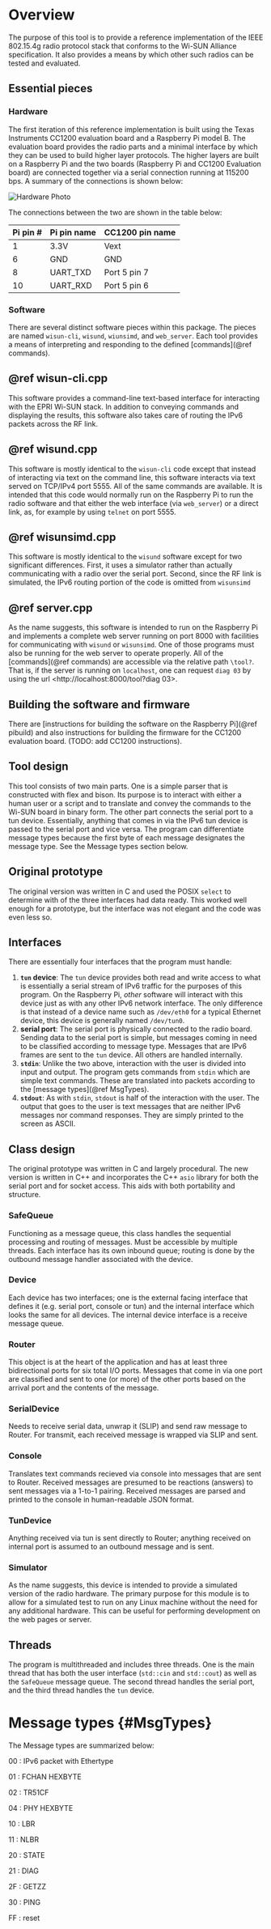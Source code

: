 Overview
========
The purpose of this tool is to provide a reference implementation of the IEEE 802.15.4g radio protocol stack that conforms to the Wi-SUN Alliance specification. It also provides a means by which other such radios can be tested and evaluated.

## Essential pieces
### Hardware
The first iteration of this reference implementation is built using the Texas Instruments CC1200 evaluation board and a Raspberry Pi model B.  The evaluation board provides the radio parts and a minimal interface by which they can be used to build higher layer protocols.  The higher layers are built on a Raspberry Pi and the two boards (Raspberry Pi and CC1200 Evaluation board) are connected together via a serial connection running at 115200 bps.  A summary of the connections is shown below:

![Hardware Photo](../hardware.jpg)

The connections between the two are shown in the table below:

Pi pin #|Pi pin name|CC1200 pin name
--------|-----------|---------------
1       | 3.3V      | Vext
6       | GND       | GND
8       | UART\_TXD  | Port 5 pin 7
10      | UART\_RXD  | Port 5 pin 6

### Software
There are several distinct software pieces within this package.  The pieces are named `wisun-cli`, `wisund`, `wiunsimd`, and `web_server`.  Each tool provides a means of interpreting and responding to the defined [commands](@ref commands).

## @ref wisun-cli.cpp
This software provides a command-line text-based interface for interacting with the EPRI Wi-SUN stack.  In addition to conveying commands and displaying the results, this software also takes care of routing the IPv6 packets across the RF link.

## @ref wisund.cpp
This software is mostly identical to the `wisun-cli` code except that instead of interacting via text on the command line, this software interacts via text served on TCP/IPv4 port 5555.  All of the same commands are available.  It is intended that this code would normally run on the Raspberry Pi to run the radio software and that either the web interface (via `web_server`) or a direct link, as, for example by using `telnet` on port 5555. 

## @ref wisunsimd.cpp
This software is mostly identical to the `wisund` software except for two significant differences.  First, it uses a simulator rather than actually communicating with a radio over the serial port.  Second, since the RF link is simulated, the IPv6 routing portion of the code is omitted from `wisunsimd`

## @ref server.cpp
As the name suggests, this software is intended to run on the Raspberry Pi and implements a complete web server running on port 8000 with facilities for communicating with `wisund` or `wisunsimd`.  One of those programs must also be running for the web server to operate properly.  All of the [commands](@ref commands) are accessible via the relative path `\tool?`.  That is, if the server is running on `localhost`, one can request `diag 03` by using the url <http://localhost:8000/tool?diag 03>.


## Building the software and firmware
There are [instructions for building the software on the Raspberry Pi](@ref pibuild) and also instructions for building the firmware for the CC1200 evaluation board. (TODO: add CC1200 instructions).

## Tool design
This tool consists of two main parts.  One is a simple parser that is constructed with flex and bison.  Its purpose is to interact with either a human user or a script and to translate and convey the commands to the Wi-SUN board in binary form.  The other part connects the serial port to a tun device.  Essentially, anything that comes in via the IPv6 tun device is passed to the serial port and vice versa.  The program can differentiate message types because the first byte of each message designates the message type.  See the Message types section below.

## Original prototype
The original version was written in C and used the POSIX `select` to determine with of the three interfaces had data ready.  This worked well enough for a prototype, but the interface was not elegant and the code was even less so.  

## Interfaces

There are essentially four interfaces that the program must handle:

  1. **`tun` device**: The `tun` device provides both read and write access to what is essentially a serial stream of IPv6 traffic for the purposes of this program.  On the Raspberry Pi, *other* software will interact with this device just as with any other IPv6 network interface.  The only difference is that instead of a device name such as `/dev/eth0` for a typical Ethernet device, this device is generally named `/dev/tun0`.  
  2. **serial port**: The serial port is physically connected to the radio board. Sending data to the serial port is simple, but messages coming in need to be classified according to message type.  Messages that are IPv6 frames are sent to the `tun` device.  All others are handled internally.
  3. **`stdin`**: Unlike the two above, interaction with the user is divided into input and output.  The program gets commands from `stdin` which are simple text commands.  These are translated into packets according to the [message types](@ref MsgTypes).
  4. **`stdout`**: As with `stdin`, `stdout` is half of the interaction with the user.  The output that goes to the user is text messages that are neither IPv6 messages nor command responses.  They are simply printed to the screen as ASCII.

## Class design
The original prototype was written in C and largely procedural.  The new version is written in C++ and incorporates the C++ `asio` library for both the serial port and for socket access.  This aids with both portability and structure.

### SafeQueue
Functioning as a message queue, this class handles the sequential processing and routing of messages.  Must be accessible by multiple threads.  Each interface has its own inbound queue; routing is done by the outbound message handler associated with the device.

### Device
Each device has two interfaces; one is the external facing interface that defines it (e.g. serial port, console or tun) and the internal interface which looks the same for all devices.  The internal device interface is a receive message queue.  

### Router
This object is at the heart of the application and has at least three bidirectional ports for six total I/O ports.  Messages that come in via one port are classified and sent to one (or more) of the other ports based on the arrival port and the contents of the message.

### SerialDevice
Needs to receive serial data, unwrap it (SLIP) and send raw message to Router. For transmit, each received message is wrapped via SLIP and sent.

### Console
Translates text commands recieved via console into messages that are sent to Router.  Received messages are presumed to be reactions (answers) to sent messages via a 1-to-1 pairing.  Received messages are parsed and printed to the console in human-readable JSON format.

### TunDevice
Anything received via tun is sent directly to Router; anything received on internal port is assumed to an outbound message and is sent.

### Simulator
As the name suggests, this device is intended to provide a simulated version of the radio hardware.  The primary purpose for this module is to allow for a simulated test to run on any Linux machine without the need for any additional hardware. This can be useful for performing development on the web pages or server.

## Threads
The program is multithreaded and includes three threads.  One is the main thread that has both the user interface (`std::cin` and `std::cout`) as well as the `SafeQueue` message queue.  The second thread handles the serial port, and the third thread handles the `tun` device.

Message types  {#MsgTypes} 
=============

The Message types are summarized below:

00
: IPv6 packet with Ethertype

01
: FCHAN HEXBYTE

02
: TR51CF

04
: PHY HEXBYTE

10
: LBR

11
: NLBR

20
: STATE

21
: DIAG

2F
: GETZZ

30
: PING

FF
: reset

